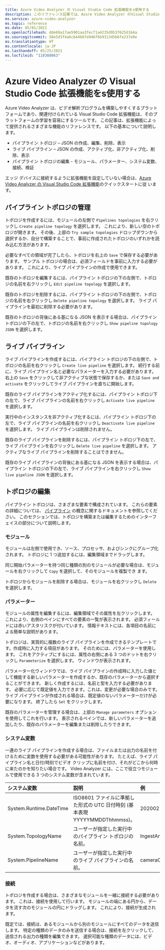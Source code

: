 ```yaml
---
title: Azure Video Analyzer の Visual Studio Code 拡張機能をs使用する
description: このリファレンス記事では、Azure Video Analyzer のVisual Studio Code 拡張機能のさまざまな機能を使用する方法について説明します。
ms.service: azure-video-analyzer
ms.topic: reference
ms.date: 05/01/2021
ms.openlocfilehash: dde69a17ae5901aa3fecf1a4235d9537625d164a
ms.sourcegitcommit: 58e5d3f4a6cb44607e946f6b931345b6fe237e0e
ms.translationtype: HT
ms.contentlocale: ja-JP
ms.lasthandoff: 05/25/2021
ms.locfileid: "110388063"
---
```

# <a name="use-azure-video-analyzer-visual-studio-code-extension"></a>Azure Video Analyzer の Visual Studio Code 拡張機能をs使用する

Azure Video Analyzer は、ビデオ解析プログラムを構築しやすくするプラットフォームであり、関連付けられている Visual Studio Code 拡張機能は、そのプラットフォームの学習を容易にするツールです。  この記事は、拡張機能によって提供されるさまざまな機能のリファレンスです。  以下の基本について説明します。

* パイプライン トポロジ – JSON の作成、編集、削除、表示
* ライブ パイプライン – JSON の作成、アクティブ化、非アクティブ化、削除、表示
* パイプライン トポロジの編集 - モジュール、パラメーター、システム変数、接続、検証

エッジ デバイスに接続するように拡張機能を設定していない場合は、[Azure Video Analyzer の Visual Studio Code 拡張機能](./create-pipeline-vs-code-extension.md)のクイックスタートに従 います。

## <a name="managing-pipelines-topology"></a>パイプライン トポロジの管理

トポロジを作成するには、モジュールの左側で `Pipelines topologies` を右クリックし `Create pipeline topology` を選択します。  これにより、新しい空のトポロジが開きます。  その後、上部の `Try sample topologies` ドロップダウンから選択するか、自分で構築することで、事前に作成されたトポロジのいずれかを読み込む方法があります。  

必要なすべての領域が完了したら、トポロジを右上の `Save` で保存する必要があります。  サンプル トポロジの場合は、必須フィールドを事前に入力する必要があります。  これにより、ライブ パイプラインの作成で使用できます。

既存のトポロジを編集するには、パイプライン トポロジの下の左側で、トポロジの名前を右クリックし `Edit pipeline topology` を選択します。

既存のトポロジを削除するには、パイプライン トポロジの下の左側で、トポロジの名前を右クリックし `Delete pipeline topology` を選択します。  ライブ パイプラインを最初に削除する必要があります。

既存のトポロジの背後にある基になる JSON を表示する場合は、パイプライン トポロジの下の左で、トポロジの名前を右クリックし `Show pipeline topology JSON` を選択します。

## <a name="live-pipelines"></a>ライブ パイプライン

ライブ パイプラインを作成するには、パイプライン トポロジの下の左側で、トポロジの名前を右クリックし `Create live pipeline` を選択します。  続行する前に、ライブ パイプライン名と必要なパラメーターを入力する必要があります。  右上の `Save` をクリックして非アクティブな状態で保存するか、または `Save and activate` をクリックしてライブ パイプラインを直ちに開始します。 

既存のライブ パイプラインをアクティブ化するには、パイプライン トポロジ下の左で、ライブ パイプラインの名前を右クリックし `Activate live pipeline` を選択します。

実行中のインスタンスを非アクティブ化するには、パイプライン トポロジ下の左で、ライブ パイプラインの名前を右クリックし `Deactivate live pipeline` を選択します。  ライブ パイプラインは削除されません。

既存のライブ パイプラインを削除するには、パイプライン トポロジ下の左で、ライブ パイプラインを右クリックし `Delete live pipeline` を選択します。  アクティブなライブ パイプラインを削除することはできません。

既存のライブ パイプラインの背後にある基になる JSON を表示する場合は、パイプライン トポロジの下の左で、ライブ パイプラインを右クリックし `Show live pipeline JSON` を選択します。

## <a name="editing-a-topology"></a>トポロジの編集 

パイプライン トポロジは、さまざまな要素で構成されています。  これらの要素の詳細については、 [パイプライン](./pipeline.md) の概念に関するドキュメントを参照してください。 このセクションでは、トポロジを構築または編集するためのインターフェイスの部分について説明します。

### <a name="modules"></a>モジュール

モジュールは左側で使用でき、ソース、プロセッサ、およびシンクにグループ化されます。  トポロジに 1 つ追加するには、編集領域までドラッグします。

同じ開始パラメーターを持つ同じ種類の別のモジュールが必要な場合は、モジュールを右クリックして `Copy` を選択して、そのモジュールを複製でき ます。

トポロジからモジュールを削除する場合は、モジュールを右クリックし `Delete` を選択します。

### <a name="parameters"></a>パラメーター

モジュールの属性を編集するには、編集領域でその属性を左クリックします。  これにより、右側のペインにすべての要素の一覧が表示されます。  必須フィールドには赤いアスタリスクが付いています。  情報テキストには、各項目の名前による簡単な説明があります。

トポロジは、実質的に複数のライブ パイプラインを作成できるテンプレートです。作成時に入力する項目があります。  そのためには、パラメーターを使用します。  これをアクティブにするには、属性の右側にある 3 つのドットを右クリックし `Parameterize` を選択します。  ウィンドウが表示されます。

パラメーター化ウィンドウでは、ライブ パイプラインの作成時に入力した値として機能する新しいパラメーターを作成するか、既存のパラメーターから選択することができます。  新しく作成するには、名前と型を入力する必要があります。  必要に応じて既定値を入力できます。これは、変更が必要な場合のみです。  ライブ パイプラインが作成される場合は、既定値のないパラメーターだけが必要になります。  終了したら `Set` をクリックします。

既存のパラメーターを管理する場合は、上部の `Manage parameters` オプションを使用してこれを行います。  表示されるペインでは、新しいパラメーターを追加したり、既存のパラメーターを編集または削除したりできます。

### <a name="system-variable"></a>システム変数

一連のライブ パイプラインを作成する場合は、ファイルまたは出力の名前を付けるために変数を使用する必要がある可能性があります。  たとえば、ライブ パイプライン名と日付/時刻でビデオ クリップに名前を付け、それがどこから何時に来たのかを知りたい場合です。  Video Analyzer には、ここで役立つモジュールで使用できる 3 つのシステム変数が含まれています。

| システム変数        | 説明                                                  | 例              |
| :--------------------- | :----------------------------------------------------------- | :------------------- |
| System.Runtime.DateTime        | ISO8601 ファイルに準拠した形式の UTC 日付時刻 (基本表現 YYYYYMMDDThhmmss)。 | 20200222T173200Z     |
| System.TopologyName    | ユーザーが指定した実行中のパイプライン トポロジの名前。          | IngestAndRecord      |
| System.PipelineName    | ユーザーが指定した実行中のライブ パイプラインの名前。          | camera001            |

### <a name="connections"></a>接続 

トポロジを作成する場合は、さまざまなモジュールを一緒に接続する必要があります。  これは、接続を使用して行います。  モジュールの端にある円から、データを流す次のモジュールの円にドラッグします。  これにより、接続が生成されます。

既定では、接続は、あるモジュールから別のモジュールにすべてのデータを送信します。  特定の種類のデータのみを送信する場合は、接続を左クリックして、送信される出力の種類を編集できます。  選択可能な種類のデータには、ビデオ、オーディオ、アプリケーションなどがあります。
